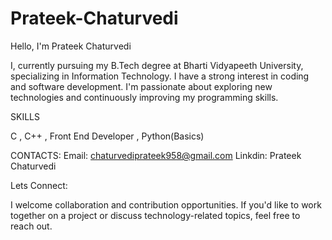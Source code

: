 # Prateek-Chaturvedi

Hello, I'm Prateek Chaturvedi

I, currently pursuing my B.Tech degree at Bharti Vidyapeeth University, specializing in Information Technology.
I have a strong interest in coding and software development. I'm passionate about exploring new technologies and continuously improving my programming skills.

SKILLS 

C , C++ , Front End Developer , Python(Basics)

CONTACTS:
Email: chaturvediprateek958@gmail.com
Linkdin: Prateek Chaturvedi

Lets Connect:

I welcome collaboration and contribution opportunities. If you'd like to work together on a project or discuss technology-related topics, feel free to reach out.

